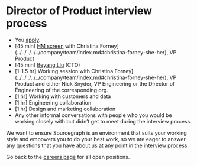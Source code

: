# Director of Product interview process

- You [apply](https://jobs.lever.co/sourcegraph/3d9b0fae-707f-4e38-b8f6-1f5cfd47e9f0).
- [45 min] [HM screen](../hm_intro_call.md) with Christina Forney](../../../../../company/team/index.md#christina-forney-she-her), VP Product
- [45 min] [Beyang Liu](../../../../../company/team/index.md#beyang-liu) (CTO)
- [1-1.5 hr] Working session with Christina Forney](../../../../../company/team/index.md#christina-forney-she-her), VP Product and either Nick Snyder, VP Engineering or the Director of Engineering of the corresponding org.
- [1 hr] Working with customers and data
- [1 hr] Engineering collaboration
- [1 hr] Design and marketing collaboration
- Any other informal conversations with people who you would be working closely with but didn’t get to meet during the interview process.

We want to ensure Sourcegraph is an environment that suits your working style and empowers you to do your best work, so we are eager to answer any questions that you have about us at any point in the interview process.

Go back to the [careers page](../../../../../company/careers.md) for all open positions.
